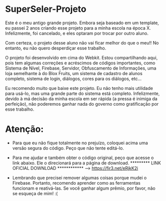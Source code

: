 # SuperSeler-Projeto
Este é o meu antigo grande projeto. Embora seja baseado em um template, eu passei 2 anos criando esse projeto para a minha escola na época X. Infelizmente, foi cancelado, e eles optaram por trocar por outro aluno.

Com certeza, o projeto desse aluno não vai ficar melhor do que o meu!! No entanto, eu não quero desperdiçar esse trabalho.

O projeto foi desenvolvido em cima do Webkit. Estou compartilhando aqui, pois tem algumas correções e acréscimos de códigos importantes, como Sistema de Nível, Firebase, Servidor, Obfuscamento de Informações, uma loja semelhante à do Blox Fruits, um sistema de cadastro de alunos completo, sistema de login, diálogos, cores para os diálogos, etc...

Eu recomendo muito que baixe este projeto. Eu não tenho mais utilidade para usá-lo, mas uma grande parte do sistema está completo. Infelizmente, devido à má decisão da minha escola em ser rápida (a pressa é inimiga da perfeição), não poderemos ganhar nada do governo como gratificação por esse trabalho.

# Atenção:
- Para que eu não fique totalmente no prejuízo, coloquei acima uma versão segura do código. Peço que não tente editá-lo.
- Para me ajudar e também obter o código original, peço que acesse o link abaixo. Ele o direcionará para a página de download.
  ********* LINK OFICIAL DOWNLOAD ************ --> https://fir3.net/eRjkK2i
  
- Lembrando que precisei remover algumas coisas porque mudei o Firebase. Portanto, recomendo aprender como as ferramentas funcionam e reativá-las. Se você ganhar algum prêmio, por favor, não se esqueça de mim! :(
